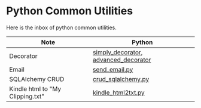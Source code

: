 # Python Common Utilities

Here is the inbox of python common utilities.

| Note                             | Python                                                                                                       |
|----------------------------------|--------------------------------------------------------------------------------------------------------------|
| Decorator                        | [simply_decorator](.\simply_decorator_functions.py), [advanced_decorator](.\advanced_decorator_functions.py) |
| Email                            | [send_email.py](.\send_email.py)                                                                             |
| SQLAlchemy CRUD                  | [crud_sqlalchemy.py](.\crud_sqlalchemy.py)                                                                   |
| Kindle html to "My Clipping.txt" | [kindle_html2txt.py](.\kindle_html2txt.py)                                                                   | 

